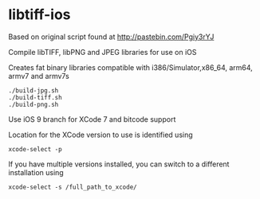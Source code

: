 libtiff-ios
===========

Based on original script found at http://pastebin.com/Pgiy3rYJ

Compile libTIFF, libPNG and JPEG libraries for use on iOS

Creates fat binary libraries compatible with i386/Simulator,x86_64, arm64, armv7 and armv7s 


    ./build-jpg.sh
    ./build-tiff.sh
    ./build-png.sh
    

Use iOS 9 branch for XCode 7 and bitcode support

Location for the XCode version to use is identified using

    xcode-select -p
    
If you have multiple versions installed, you can switch to a different installation using

    xcode-select -s /full_path_to_xcode/
